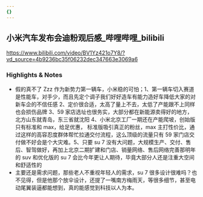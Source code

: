 ```yaml
---
{}
---
```

## 小米汽车发布会迪粉观后感_哔哩哔哩_bilibili
https://www.bilibili.com/video/BV1Yz421o7Y8/?vd_source=4b9236bc35f06232dec347663e3069a6

### Highlights & Notes
- 假的真不了 Zzz 作为新势力第一辆车，小米稳的可怕；1、第一辆车切入赛道是性能车，对手少，而且先定个调子我们好好造车有能力造好车降低大家的对新车企的不信任感 2、定价很合适，太高了量上不去，太低了产能跟不上同样也会损伤品牌 3、59 家店选址也很务实，大部分都在新能源卖得好的地方，北方山东就青岛，东三省就沈阳 4、小米北京工厂一期还在产能爬坡，创始版只有标准和 max，给足优惠， 标准版吸引真正的粉丝，max 主打性价比，通过这样的高容忍度群体帮忙拉通交付流程，这么顶级的流量只有 59 家门店交付做不好会是个大灾难。5、只要 su 7 没有大问题，大规模生产、交付、售后、智驾做好，再加上北京二期扩建和门店、销量网络、售后网络完善那明年的 suv 和优化版的 su 7 会比今年更让人期待，毕竟大部分人还是注重大空间和舒适性的
- 主要还是需求问题，那些老人不重视年轻人的需求，su 7 很多设计很难吗？也不见得，但是他那个放伞设计，还提了一嘴南方梅雨天，等很多细节，甚至电动尾翼装逼都能想到，真的能感觉到科技以人为本。


